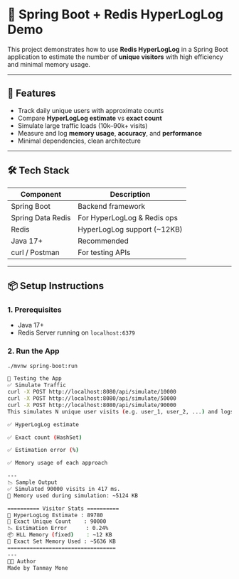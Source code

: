 # 🔢 Spring Boot + Redis HyperLogLog Demo

This project demonstrates how to use **Redis HyperLogLog** in a Spring Boot application to estimate the number of **unique visitors** with high efficiency and minimal memory usage.

---

## 🚀 Features

- Track daily unique users with approximate counts
- Compare **HyperLogLog estimate** vs **exact count**
- Simulate large traffic loads (10k–90k+ visits)
- Measure and log **memory usage**, **accuracy**, and **performance**
- Minimal dependencies, clean architecture

---

## 🛠 Tech Stack

| Component     | Description                    |
|---------------|--------------------------------|
| Spring Boot   | Backend framework              |
| Spring Data Redis | For HyperLogLog & Redis ops |
| Redis         | HyperLogLog support (~12KB)    |
| Java 17+      | Recommended                    |
| curl / Postman| For testing APIs               |

---

## 📦 Setup Instructions

### 1. Prerequisites

- Java 17+
- Redis Server running on `localhost:6379`

### 2. Run the App

```bash
./mvnw spring-boot:run

🧪 Testing the App
✅ Simulate Traffic
curl -X POST http://localhost:8080/api/simulate/10000
curl -X POST http://localhost:8080/api/simulate/50000
curl -X POST http://localhost:8080/api/simulate/90000
This simulates N unique user visits (e.g. user_1, user_2, ...) and logs:

✅ HyperLogLog estimate

✅ Exact count (HashSet)

✅ Estimation error (%)

✅ Memory usage of each approach

---
📉 Sample Output
✅ Simulated 90000 visits in 417 ms.
🧠 Memory used during simulation: ~5124 KB

========== Visitor Stats ==========
🔢 HyperLogLog Estimate : 89780
🎯 Exact Unique Count    : 90000
📉 Estimation Error      : 0.24%
📦 HLL Memory (fixed)    : ~12 KB
💾 Exact Set Memory Used : ~5636 KB
==================================
---
🧑‍💻 Author
Made by Tanmay Mone
